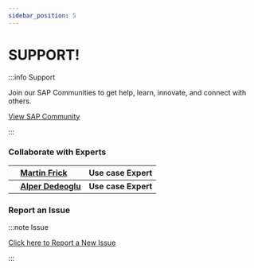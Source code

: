 ```yaml
---
sidebar_position: 5
---
```

# SUPPORT!

:::info Support

Join our SAP Communities to get help, learn, innovate, and connect with others. 

[View SAP Community](https://blogs.sap.com/)

:::

### Collaborate with Experts

|![<img src="docs/img/contributors/Martin.png?raw=true" width="100">](./img/contributors/Martin.png?raw=true) | [Martin Frick](https://github.com/martinfrick) | Use case Expert|
|:------:|:------------------------------|:------------|
|![<img src="docs/img/contributors/Alper.png?raw=true" width="100">](./img/contributors/Alper.png?raw=true) | [**Alper Dedeoglu**](https://github.com/alperdedeoglu) | **Use case Expert**|

### Report an Issue

:::note Issue

[Click here to Report a New Issue](https://github.com/SAP-samples/btp-kyma-cap-multitenant-susaas/issues)

:::
